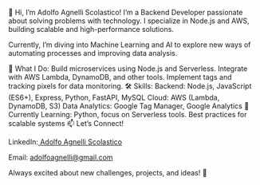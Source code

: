 👋 Hi, I’m Adolfo Agnelli Scolastico!
I’m a Backend Developer passionate about solving problems with technology. I specialize in Node.js and AWS, building scalable and high-performance solutions.

Currently, I’m diving into Machine Learning and AI to explore new ways of automating processes and improving data analysis.

🚀 What I Do:
Build microservices using Node.js and Serverless.
Integrate with AWS Lambda, DynamoDB, and other tools.
Implement tags and tracking pixels for data monitoring.
🛠️ Skills:
Backend: Node.js, JavaScript (ES6+), Express, Python, FastAPI, MySQL
Cloud: AWS (Lambda, DynamoDB, S3)
Data Analytics: Google Tag Manager, Google Analytics
🌱 Currently Learning:
Python, focus on Serverless tools.
Best practices for scalable systems
📫 Let’s Connect!

LinkedIn:[ Adolfo Agnelli Scolastico](https://www.linkedin.com/in/adolfo-agnelli-scolastico-15550b226/)

Email: adolfoagnelli@gmail.com

Always excited about new challenges, projects, and ideas! 🚀
